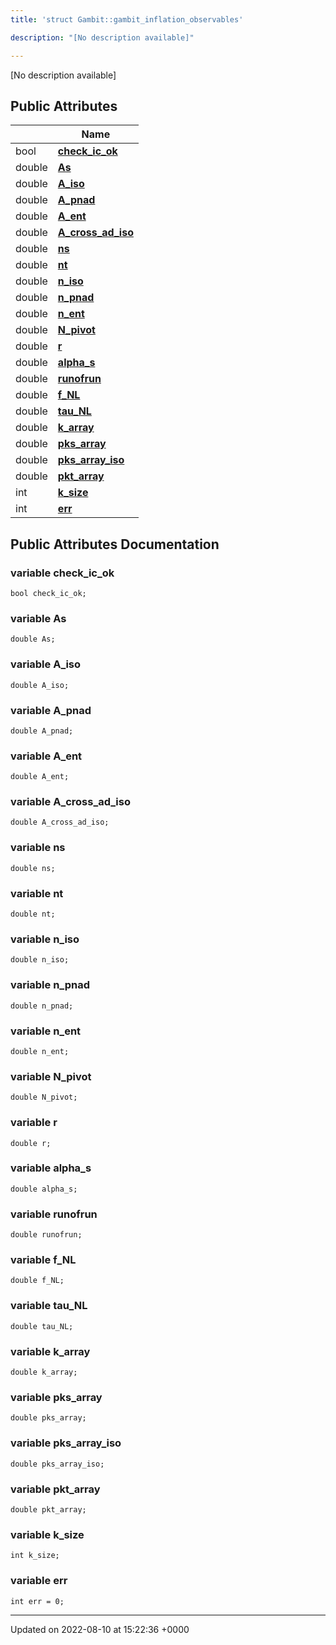 ```yaml
---
title: 'struct Gambit::gambit_inflation_observables'

description: "[No description available]"

---
```









[No description available]

## Public Attributes

|                | Name           |
| -------------- | -------------- |
| bool | **[check_ic_ok](/documentation/code/gambit_2.2/classes/structgambit_1_1gambit__inflation__observables/#variable-check-ic-ok)**  |
| double | **[As](/documentation/code/gambit_2.2/classes/structgambit_1_1gambit__inflation__observables/#variable-as)**  |
| double | **[A_iso](/documentation/code/gambit_2.2/classes/structgambit_1_1gambit__inflation__observables/#variable-a-iso)**  |
| double | **[A_pnad](/documentation/code/gambit_2.2/classes/structgambit_1_1gambit__inflation__observables/#variable-a-pnad)**  |
| double | **[A_ent](/documentation/code/gambit_2.2/classes/structgambit_1_1gambit__inflation__observables/#variable-a-ent)**  |
| double | **[A_cross_ad_iso](/documentation/code/gambit_2.2/classes/structgambit_1_1gambit__inflation__observables/#variable-a-cross-ad-iso)**  |
| double | **[ns](/documentation/code/gambit_2.2/classes/structgambit_1_1gambit__inflation__observables/#variable-ns)**  |
| double | **[nt](/documentation/code/gambit_2.2/classes/structgambit_1_1gambit__inflation__observables/#variable-nt)**  |
| double | **[n_iso](/documentation/code/gambit_2.2/classes/structgambit_1_1gambit__inflation__observables/#variable-n-iso)**  |
| double | **[n_pnad](/documentation/code/gambit_2.2/classes/structgambit_1_1gambit__inflation__observables/#variable-n-pnad)**  |
| double | **[n_ent](/documentation/code/gambit_2.2/classes/structgambit_1_1gambit__inflation__observables/#variable-n-ent)**  |
| double | **[N_pivot](/documentation/code/gambit_2.2/classes/structgambit_1_1gambit__inflation__observables/#variable-n-pivot)**  |
| double | **[r](/documentation/code/gambit_2.2/classes/structgambit_1_1gambit__inflation__observables/#variable-r)**  |
| double | **[alpha_s](/documentation/code/gambit_2.2/classes/structgambit_1_1gambit__inflation__observables/#variable-alpha-s)**  |
| double | **[runofrun](/documentation/code/gambit_2.2/classes/structgambit_1_1gambit__inflation__observables/#variable-runofrun)**  |
| double | **[f_NL](/documentation/code/gambit_2.2/classes/structgambit_1_1gambit__inflation__observables/#variable-f-nl)**  |
| double | **[tau_NL](/documentation/code/gambit_2.2/classes/structgambit_1_1gambit__inflation__observables/#variable-tau-nl)**  |
| double | **[k_array](/documentation/code/gambit_2.2/classes/structgambit_1_1gambit__inflation__observables/#variable-k-array)**  |
| double | **[pks_array](/documentation/code/gambit_2.2/classes/structgambit_1_1gambit__inflation__observables/#variable-pks-array)**  |
| double | **[pks_array_iso](/documentation/code/gambit_2.2/classes/structgambit_1_1gambit__inflation__observables/#variable-pks-array-iso)**  |
| double | **[pkt_array](/documentation/code/gambit_2.2/classes/structgambit_1_1gambit__inflation__observables/#variable-pkt-array)**  |
| int | **[k_size](/documentation/code/gambit_2.2/classes/structgambit_1_1gambit__inflation__observables/#variable-k-size)**  |
| int | **[err](/documentation/code/gambit_2.2/classes/structgambit_1_1gambit__inflation__observables/#variable-err)**  |

## Public Attributes Documentation

### variable check_ic_ok

```
bool check_ic_ok;
```


### variable As

```
double As;
```


### variable A_iso

```
double A_iso;
```


### variable A_pnad

```
double A_pnad;
```


### variable A_ent

```
double A_ent;
```


### variable A_cross_ad_iso

```
double A_cross_ad_iso;
```


### variable ns

```
double ns;
```


### variable nt

```
double nt;
```


### variable n_iso

```
double n_iso;
```


### variable n_pnad

```
double n_pnad;
```


### variable n_ent

```
double n_ent;
```


### variable N_pivot

```
double N_pivot;
```


### variable r

```
double r;
```


### variable alpha_s

```
double alpha_s;
```


### variable runofrun

```
double runofrun;
```


### variable f_NL

```
double f_NL;
```


### variable tau_NL

```
double tau_NL;
```


### variable k_array

```
double k_array;
```


### variable pks_array

```
double pks_array;
```


### variable pks_array_iso

```
double pks_array_iso;
```


### variable pkt_array

```
double pkt_array;
```


### variable k_size

```
int k_size;
```


### variable err

```
int err = 0;
```


-------------------------------

Updated on 2022-08-10 at 15:22:36 +0000